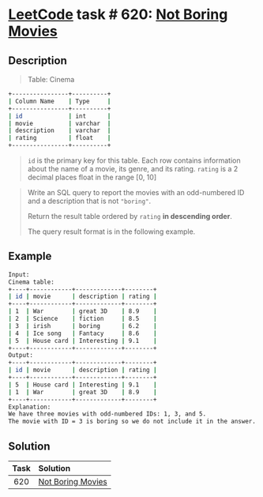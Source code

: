 # [LeetCode][leetcode] task # 620: [Not Boring Movies][task]

Description
-----------

> Table: Cinema
```sh
+----------------+----------+
| Column Name    | Type     |
+----------------+----------+
| id             | int      |
| movie          | varchar  |
| description    | varchar  |
| rating         | float    |
+----------------+----------+
```
> `id` is the primary key for this table.
> Each row contains information about the name of a movie, its genre, and its rating.
> `rating` is a 2 decimal places float in the range [0, 10]

> Write an SQL query to report the movies with an odd-numbered ID and a description that is not `"boring"`.
> 
> Return the result table ordered by `rating` **in descending order**.
> 
> The query result format is in the following example.

Example
-------

```sh
Input: 
Cinema table:
+----+------------+-------------+--------+
| id | movie      | description | rating |
+----+------------+-------------+--------+
| 1  | War        | great 3D    | 8.9    |
| 2  | Science    | fiction     | 8.5    |
| 3  | irish      | boring      | 6.2    |
| 4  | Ice song   | Fantacy     | 8.6    |
| 5  | House card | Interesting | 9.1    |
+----+------------+-------------+--------+
Output: 
+----+------------+-------------+--------+
| id | movie      | description | rating |
+----+------------+-------------+--------+
| 5  | House card | Interesting | 9.1    |
| 1  | War        | great 3D    | 8.9    |
+----+------------+-------------+--------+
Explanation: 
We have three movies with odd-numbered IDs: 1, 3, and 5.
The movie with ID = 3 is boring so we do not include it in the answer.
```

Solution
--------

| Task | Solution                      |
|:----:|:------------------------------|
| 620  | [Not Boring Movies][solution] |


[leetcode]: <http://leetcode.com/>
[task]: <https://leetcode.com/problems/not-boring-movies/>
[solution]: <https://github.com/wellaxis/witalis-jkit/blob/main/module/tasks/src/main/java/com/witalis/jkit/tasks/core/task/leetcode/h7/p620/option/Practice.java>

